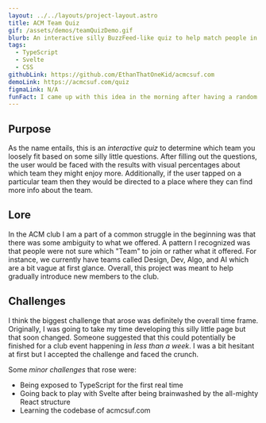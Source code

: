 ```yaml
---
layout: ../../layouts/project-layout.astro
title: ACM Team Quiz
gif: /assets/demos/teamQuizDemo.gif
blurb: An interactive silly BuzzFeed-like quiz to help match people in a club.
tags:
  - TypeScript
  - Svelte
  - CSS
githubLink: https://github.com/EthanThatOneKid/acmcsuf.com
demoLink: https://acmcsuf.com/quiz
figmaLink: N/A
funFact: I came up with this idea in the morning after having a random dream about buzzfeed. Soon after I awoke from this vivid dream I created a Figma prototype in less than an hour and pitched it to my fellow board members.
---
```


## Purpose

As the name entails, this is an _interactive quiz_ to determine which team you loosely fit based on some silly little questions. After filling out the questions, the user would be faced with the results with visual percentages about which team they might enjoy more. Additionally, if the user tapped on a particular team then they would be directed to a place where they can find more info about the team.

## Lore

In the ACM club I am a part of a common struggle in the beginning was that there was some ambiguity to what we offered. A pattern I recognized was that people were not sure which "Team" to join or rather what it offered. For instance, we currently have teams called Design, Dev, Algo, and AI which are a bit vague at first glance. Overall, this project was meant to help gradually introduce new members to the club.

## Challenges

I think the biggest challenge that arose was definitely the overall time frame. Originally, I was going to take my time developing this silly little page but that soon changed. Someone suggested that this could potentially be finished for a club event happening in _less than a week_. I was a bit hesitant at first but I accepted the challenge and faced the crunch.

Some _minor challenges_ that rose were:

- Being exposed to TypeScript for the first real time
- Going back to play with Svelte after being brainwashed by the all-mighty React structure
- Learning the codebase of acmcsuf.com
